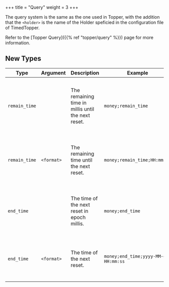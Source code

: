 +++
title = "Query"
weight = 3
+++

The query system is the same as the one used in Topper, with the addition that the `<holder>` is the name of the Holder speficied in the configuration file of TimedTopper.

Refer to the [Topper Query]({{% ref "topper/query" %}}) page for more information.

## New Types

| Type | Argument | Description | Example | Explanation |
| --- | --- | --- | --- | --- |
| `remain_time` | | The remaining time in millis until the next reset. | `money;remain_time` | Retrieve the remaining time in millis until the next reset of the Holder named `money` |
| `remain_time` | `<format>` | The remaining time until the next reset. | `money;remain_time;HH:mm:ss` | Retrieve the remaining time until the next reset of the Holder named `money` |
| `end_time` | | The time of the next reset in epoch millis. | `money;end_time` | Retrieve the time of the next reset in epoch millis of the Holder named `money` |
| `end_time` | `<format>` | The time of the next reset. | `money;end_time;yyyy-MM-dd HH:mm:ss` | Retrieve the time of the next reset of the Holder named `money` |
